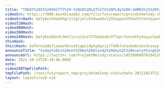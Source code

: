 ```yaml
---
title: "TODAY%20IS%20SHITTY%20-%20SO%20LET%27S%20PLAy%20H-GAMES%21%20%3C3"
videoSrc: https://f000.backblazeb2.com/file/futureporn/projektmelody-chaturbate-2021-10-23T20:23:00.000Z.mp4
videoSrcHash: bafybeih6aohhgrjt2gljelc654wwa6uly5hsppxothhee5ttevtpywc654?filename=.%2fprojektmelody-chaturbate-2021-10-23T20%3a23%3a00.000Z.mp4
video720Hash: 
video480Hash: 
video360Hash: 
video240Hash: bafybeibbo3c3ms7jccui2nz727kkdau6c5flqnr3secmthj4oyyufpah4q?filename=projektmelody-chaturbate-20211023T211000Z-240p.mp4
thinHash: 
thiccHash: bafkreidde7iaeez45cez6jqpii4p5y6qzjylf4dk7utasbe6s3vn3nzoyy?filename=20211023T211000Z-thicc.jpg
announceTitle: "today%20is%20not%20my%20bloody%20day%2C%20everything%20is%20brokey%2C%20can%27t%20get%20support%20cuz%20it%27s%20saturday%2C%20my%20nintendo%20acct%20is%20not%20being%20cooperative%2C%20my%20face%20is%20just%20frozen%20and%20i%20don%27t%20know%20why...%20wanna%20just%20play%20huniepop%20on%20cb%3F%20%F0%9F%92%A6%20i%27m%20pouting%2C%20horny%2C%20%26%20live"
announceUrl: https://twitter.com/ProjektMelody/status/1452006607626412038
date: 2021-10-23T20:18:46.000Z
note:  
video240TmpFilePath: 
tmpFilePath: /root/futureporn_tmp/projektmelody-chaturbate-20211023T211000Z.mp4
layout: layouts/vod.njk
---
```

